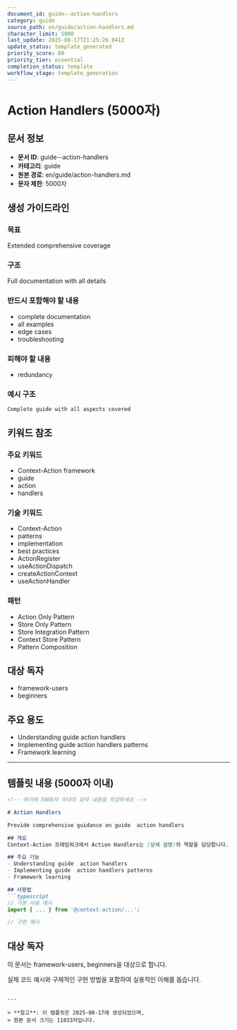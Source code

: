 ```yaml
---
document_id: guide--action-handlers
category: guide
source_path: en/guide/action-handlers.md
character_limit: 5000
last_update: 2025-08-17T21:25:26.041Z
update_status: template_generated
priority_score: 80
priority_tier: essential
completion_status: template
workflow_stage: template_generation
---
```


# Action Handlers (5000자)

## 문서 정보
- **문서 ID**: guide--action-handlers
- **카테고리**: guide
- **원본 경로**: en/guide/action-handlers.md
- **문자 제한**: 5000자

## 생성 가이드라인

### 목표
Extended comprehensive coverage

### 구조
Full documentation with all details

### 반드시 포함해야 할 내용
- complete documentation
- all examples
- edge cases
- troubleshooting

### 피해야 할 내용  
- redundancy

### 예시 구조
```
Complete guide with all aspects covered
```

## 키워드 참조

### 주요 키워드
- Context-Action framework
- guide
- action
- handlers

### 기술 키워드
- Context-Action
- patterns
- implementation
- best practices
- ActionRegister
- useActionDispatch
- createActionContext
- useActionHandler

### 패턴
- Action Only Pattern
- Store Only Pattern
- Store Integration Pattern
- Context Store Pattern
- Pattern Composition

## 대상 독자
- framework-users
- beginners

## 주요 용도
- Understanding guide  action handlers
- Implementing guide  action handlers patterns
- Framework learning

---

## 템플릿 내용 (5000자 이내)

```markdown
<!-- 여기에 5000자 이내의 요약 내용을 작성하세요 -->

# Action Handlers

Provide comprehensive guidance on guide  action handlers

## 개요
Context-Action 프레임워크에서 Action Handlers는 [상세 설명]의 역할을 담당합니다.

## 주요 기능
- Understanding guide  action handlers
- Implementing guide  action handlers patterns
- Framework learning

## 사용법
```typescript
// 기본 사용 예시
import { ... } from '@context-action/...';

// 구현 예시
```

## 대상 독자
이 문서는 framework-users, beginners을 대상으로 합니다.

실제 코드 예시와 구체적인 구현 방법을 포함하여 실용적인 이해를 돕습니다.
```

---

> **참고**: 이 템플릿은 2025-08-17에 생성되었으며, 
> 원본 문서 크기는 11833자입니다.
